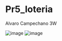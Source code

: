 # Pr5_loteria
Alvaro Campechano 3W

![image](https://github.com/user-attachments/assets/82e2db00-4b5e-4984-a746-d788aceb77f2)
![image](https://github.com/user-attachments/assets/f52e0461-48a4-4f0f-bd5a-ddd56bb8ce58)
